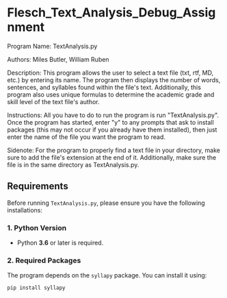 # Flesch_Text_Analysis_Debug_Assignment

Program Name: TextAnalysis.py

Authors:
    Miles Butler,
    William Ruben

Description:
    This program allows the user to select a text file (txt, rtf, MD, etc.) by entering its name. The program then 
    displays the number of words, sentences, and syllables found within the file's text. Additionally, this program 
    also uses unique formulas to determine the academic grade and skill level of the text file's author.

Instructions:
    All you have to do to run the program is run "TextAnalysis.py". Once the program has started, enter "y" to any 
    prompts that ask to install packages (this may not occur if you already have them installed), then just 
    enter the name of the file you want the program to read.
    
Sidenote:
    For the program to properly find a text file in your directory, make sure to add the file's extension at the end 
    of it. Additionally, make sure the file is in the same directory as TextAnalysis.py.


## Requirements

Before running `TextAnalysis.py`, please ensure you have the following installations:

### **1. Python Version**
- Python **3.6** or later is required.

### **2. Required Packages**
The program depends on the `syllapy` package. You can install it using:

```sh
pip install syllapy
